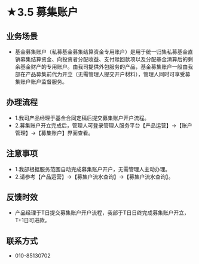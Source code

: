 # ★3.5 募集账户
## <i class="hicon lb1"></i>业务场景
- 基金募集账户（私募基金募集结算资金专用账户）是用于统一归集私募基金直销募集结算资金、向投资者分配收益、支付赎回款项以及分配基金清算后的剩余基金财产的专用账户。由我司提供外包服务的产品，基金募集账户一般由我部在产品募集前代为开立（无需管理人提交开户材料），管理人同时可享受募集账户账户监督服务。

## <i class="hicon lb2"></i>办理流程
- 1.我司产品经理于基金合同定稿后提交募集账户开户流程。
- 2.募集账户开立完成后，管理人可登录管理人服务平台【产品运营】->【账户管理】->【募集账户】界面查看。

## <i class="hicon lb3"></i>注意事项
- 1.我部根据服务范围自动完成募集账户开户，无需管理人主动办理。
- 2.请参考【产品运营】->【募集户流水查询】->【募集户流水查询】。

## <i class="hicon lb4"></i>反馈时效
- 产品经理于T日提交募集账户开户流程，我部于T日日终完成募集账户开立， T+1日可进款。

## <i class="hicon lb5"></i>联系方式
- 010-85130702

